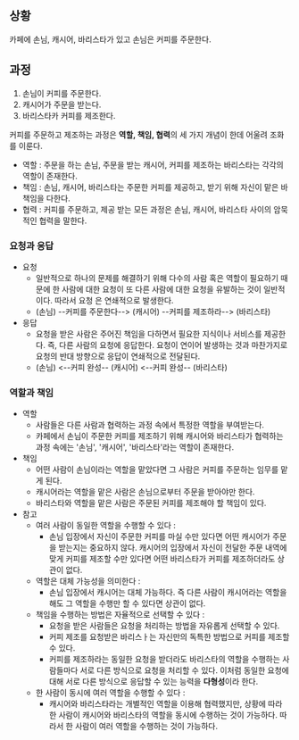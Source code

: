 ## 상황
카페에 손님, 캐시어, 바리스타가 있고 손님은 커피를 주문한다.
## 과정
1. 손님이 커피를 주문한다.
2. 캐시어가 주문을 받는다.
3. 바리스타카 커피를 제조한다.

커피를 주문하고 제조하는 과정은 <strong>역할, 책임, 협력</strong>의 세 가지 개념이 한데 어울려 조화를 이룬다.

- 역할 : 주문을 하는 손님, 주문을 받는 캐시어, 커피를 제조하는 바리스타는 각각의 역할이 존재한다. 
- 책임 : 손님, 캐시어, 바리스타는 주문한 커피를 제공하고, 받기 위해 자신이 맡은 바 책임을 다한다.
- 협력 : 커피를 주문하고, 제공 받는 모든 과정은 손님, 캐시어, 바리스타 사이의 암묵적인 협력을 말한다.

### 요청과 응답
- 요청
  - 일반적으로 하나의 문제를 해결하기 위해 다수의 사람 혹은 역할이 필요하기 때문에
  한 사람에 대한 요청이 또 다른 사람에 대한 요청을 유발하는 것이 일반적이다. 따라서 요청
  은 연쇄적으로 발생한다.
  - (손님) --커피를 주문한다--> (캐시어) --커피를 제조하라--> (바리스타)
- 응답
  - 요청을 받은 사람은 주어진 책임을 다하면서 필요한 지식이나 서비스를 제공한다.
  즉, 다른 사람의 요청에 응답한다. 요청이 연이어 발생하는 것과 마찬가지로 요청의 반대 방향으로
  응답이 연쇄적으로 전달된다.
  - (손님) <--커피 완성-- (캐시어) <--커피 완성-- (바리스타)

### 역할과 책임
- 역할
  - 사람들은 다른 사람과 협력하는 과정 속에서 특정한 역할을 부여받는다.
  - 카페에서 손님이 주문한 커피를 제조하기 위해 캐시어와 바리스타가 협력하는 과정 속에는 
  '손님', '캐시어', '바리스타'라는 역할이 존재한다.
- 책임
  - 어떤 사람이 손님이라는 역할을 맡았다면 그 사람은 커피를 주문하는 임무를 맡게 된다.
  - 캐시어라는 역할을 맡은 사람은 손님으로부터 주문을 받아야만 한다.
  - 바리스타와 역할을 맡은 사람은 주문된 커피를 제조해야 할 책임이 있다.
- 참고
  - 여러 사람이 동일한 역할을 수행할 수 있다 :
    - 손님 입장에서 자신이 주문한 커피를 마실 수만 있다면 어떤 캐시어가 주문을 받는지는
    중요하지 않다. 캐시어의 입장에서 자신이 전달한 주문 내역에 맞게 커피를 제조할 수만 있다면 어떤 
    바리스타가 커피를 제조하더라도 상관이 없다.
  - 역할은 대체 가능성을 의미한다 : 
    - 손님 입장에서 캐시어는 대체 가능하다. 즉 다른 사람이 캐시어라는 역할을 해도 그 역할을
    수행만 할 수 있다면 상관이 없다.
  - 책임을 수행하는 방법은 자율적으로 선택할 수 있다 : 
    - 요청을 받은 사람들은 요청을 처리하는 방법을 자유롭게 선택할 수 있다.
    - 커피 제조를 요청받은 바리스ㅏ는 자신만의 독특한 방법으로 커피를 제조할 수 있다.
    - 커피를 제조하라는 동일한 요청을 받더라도 바리스타의 역할을 수행하는 사람들마다 서로 다른 방식으로
    요청을 처리할 수 있다. 이처럼 동일한 요청에 대해 서로 다른 방식으로 응답할 수 있는 능력을 <strong>다형성</strong>이라 한다. 
  - 한 사람이 동시에 여러 역할을 수행할 수 있다 : 
    - 캐시어와 바리스타라는 개별적인 역할을 이용해 협력했지만, 상황에 따라 한 사람이 캐시어와 바리스타의 역할을 동시에
    수행하는 것이 가능하다. 따라서 한 사람이 여러 역할을 수행하는 것이 가능하다.
 
